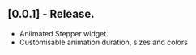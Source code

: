 ## [0.0.1] - Release.

* Aniimated Stepper widget.
* Customisable animation duration, sizes and colors
